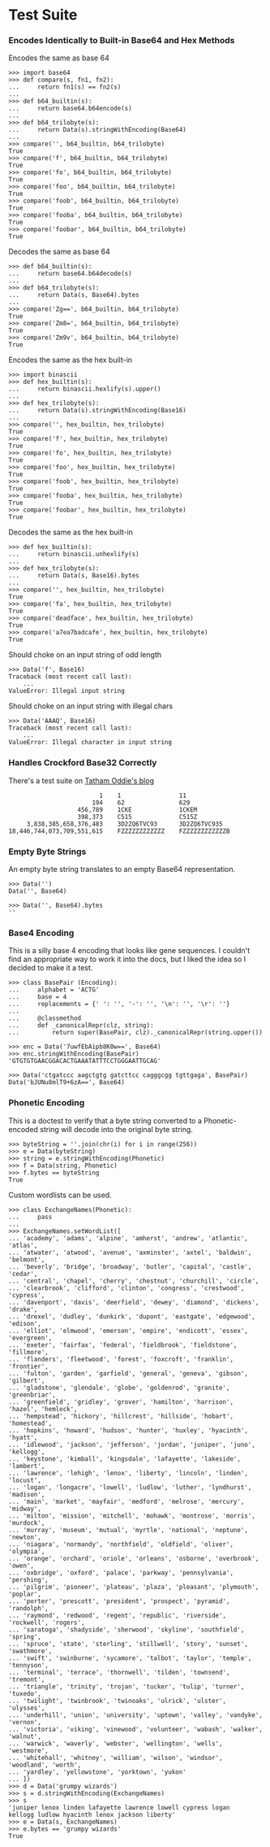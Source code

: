Test Suite
==========

### Encodes Identically to Built-in Base64 and Hex Methods

Encodes the same as base 64

	>>> import base64
	>>> def compare(s, fn1, fn2):
	...     return fn1(s) == fn2(s)
	... 
	>>> def b64_builtin(s):
	...     return base64.b64encode(s)
	... 
	>>> def b64_trilobyte(s):
	...     return Data(s).stringWithEncoding(Base64)
	... 
	>>> compare('', b64_builtin, b64_trilobyte)
	True
	>>> compare('f', b64_builtin, b64_trilobyte)
	True
	>>> compare('fo', b64_builtin, b64_trilobyte)
	True
	>>> compare('foo', b64_builtin, b64_trilobyte)
	True
	>>> compare('foob', b64_builtin, b64_trilobyte)
	True
	>>> compare('fooba', b64_builtin, b64_trilobyte)
	True
	>>> compare('foobar', b64_builtin, b64_trilobyte)
	True

Decodes the same as base 64

	>>> def b64_builtin(s):
	...     return base64.b64decode(s)
	... 
	>>> def b64_trilobyte(s):
	...     return Data(s, Base64).bytes
	... 
	>>> compare('Zg==', b64_builtin, b64_trilobyte)
	True
	>>> compare('Zm8=', b64_builtin, b64_trilobyte)
	True
	>>> compare('Zm9v', b64_builtin, b64_trilobyte)
	True

Encodes the same as the hex built-in

	>>> import binascii
	>>> def hex_builtin(s):
	...     return binascii.hexlify(s).upper()
	... 
	>>> def hex_trilobyte(s):
	...     return Data(s).stringWithEncoding(Base16)
	... 
	>>> compare('', hex_builtin, hex_trilobyte)
	True
	>>> compare('f', hex_builtin, hex_trilobyte)
	True
	>>> compare('fo', hex_builtin, hex_trilobyte)
	True
	>>> compare('foo', hex_builtin, hex_trilobyte)
	True
	>>> compare('foob', hex_builtin, hex_trilobyte)
	True
	>>> compare('fooba', hex_builtin, hex_trilobyte)
	True
	>>> compare('foobar', hex_builtin, hex_trilobyte)
	True

Decodes the same as the hex built-in

	>>> def hex_builtin(s):
	...     return binascii.unhexlify(s)
	... 
	>>> def hex_trilobyte(s):
	...     return Data(s, Base16).bytes
	... 
	>>> compare('', hex_builtin, hex_trilobyte)
	True
	>>> compare('fa', hex_builtin, hex_trilobyte)
	True
	>>> compare('deadface', hex_builtin, hex_trilobyte)
	True
	>>> compare('a7ea7badcafe', hex_builtin, hex_trilobyte)
	True

Should choke on an input string of odd length

	>>> Data('f', Base16)
	Traceback (most recent call last):
	    ...
	ValueError: Illegal input string

Should choke on an input string with illegal chars

	>>> Data('AAAQ', Base16)
	Traceback (most recent call last):
	    ...
	ValueError: Illegal character in input string


### Handles Crockford Base32 Correctly

There's a test suite on [Tatham Oddie's blog](http://blog.tatham.oddie.com.au/2011/03/11/released-crockford-base32-encoder/)

	                         1    1                11
	                       194    62               629
	                   456,789    1CKE             1CKEM
	                   398,373    C515             C515Z
	     3,838,385,658,376,483    3D2ZQ6TVC93      3D2ZQ6TVC935
	18,446,744,073,709,551,615    FZZZZZZZZZZZZ    FZZZZZZZZZZZZB


### Empty Byte Strings

An empty byte string translates to an empty Base64 representation.

	>>> Data('')
	Data('', Base64)
	
	>>> Data('', Base64).bytes
	''


### Base4 Encoding

This is a silly base 4 encoding that looks like gene sequences. I couldn't
find an appropriate way to work it into the docs, but I liked the idea so I
decided to make it a test.

	>>> class BasePair (Encoding):
	...     alphabet = 'ACTG'
	...     base = 4
	...     replacements = {' ': '', '-': '', '\n': '', '\r': ''}
	...     
	...     @classmethod
	...     def _canonicalRepr(clz, string):
	...         return super(BasePair, clz)._canonicalRepr(string.upper())
	
	>>> enc = Data('7uwfEbAipb8K0w==', Base64)
	>>> enc.stringWithEncoding(BasePair)
	'GTGTGTGAACGGACACTGAAATATTTCCTGGGAATTGCAG'
	
	>>> Data('ctgatccc aagctgtg gatcttcc cagggcgg tgttgaga', BasePair)
	Data('bJUNu8mlT9+6zA==', Base64)


### Phonetic Encoding

This is a doctest to verify that a byte string converted to a Phonetic-
encoded string will decode into the original byte string.

	>>> byteString = ''.join(chr(i) for i in range(256))
	>>> e = Data(byteString)
	>>> string = e.stringWithEncoding(Phonetic)
	>>> f = Data(string, Phonetic)
	>>> f.bytes == byteString
	True

Custom wordlists can be used.

	>>> class ExchangeNames(Phonetic):
	...     pass
	... 
	>>> ExchangeNames.setWordList([
	... 'academy', 'adams', 'alpine', 'amherst', 'andrew', 'atlantic', 'atlas',
	... 'atwater', 'atwood', 'avenue', 'axminster', 'axtel', 'baldwin', 'belmont',
	... 'beverly', 'bridge', 'broadway', 'butler', 'capital', 'castle', 'cedar',
	... 'central', 'chapel', 'cherry', 'chestnut', 'churchill', 'circle',
	... 'clearbrook', 'clifford', 'clinton', 'congress', 'crestwood', 'cypress',
	... 'davenport', 'davis', 'deerfield', 'dewey', 'diamond', 'dickens', 'drake',
	... 'drexel', 'dudley', 'dunkirk', 'dupont', 'eastgate', 'edgewood', 'edison',
	... 'elliot', 'elmwood', 'emerson', 'empire', 'endicott', 'essex', 'evergreen',
	... 'exeter', 'fairfax', 'federal', 'fieldbrook', 'fieldstone', 'fillmore',
	... 'flanders', 'fleetwood', 'forest', 'foxcroft', 'franklin', 'frontier',
	... 'fulton', 'garden', 'garfield', 'general', 'geneva', 'gibson', 'gilbert',
	... 'gladstone', 'glendale', 'globe', 'goldenrod', 'granite', 'greenbriar',
	... 'greenfield', 'gridley', 'grover', 'hamilton', 'harrison', 'hazel', 'hemlock',
	... 'hempstead', 'hickory', 'hillcrest', 'hillside', 'hobart', 'homestead',
	... 'hopkins', 'howard', 'hudson', 'hunter', 'huxley', 'hyacinth', 'hyatt',
	... 'idlewood', 'jackson', 'jefferson', 'jordan', 'juniper', 'juno', 'kellogg',
	... 'keystone', 'kimball', 'kingsdale', 'lafayette', 'lakeside', 'lambert',
	... 'lawrence', 'lehigh', 'lenox', 'liberty', 'lincoln', 'linden', 'locust',
	... 'logan', 'longacre', 'lowell', 'ludlow', 'luther', 'lyndhurst', 'madison',
	... 'main', 'market', 'mayfair', 'medford', 'melrose', 'mercury', 'midway',
	... 'milton', 'mission', 'mitchell', 'mohawk', 'montrose', 'morris', 'murdock',
	... 'murray', 'museum', 'mutual', 'myrtle', 'national', 'neptune', 'newton',
	... 'niagara', 'normandy', 'northfield', 'oldfield', 'oliver', 'olympia',
	... 'orange', 'orchard', 'oriole', 'orleans', 'osborne', 'overbrook', 'owen',
	... 'oxbridge', 'oxford', 'palace', 'parkway', 'pennsylvania', 'pershing',
	... 'pilgrim', 'pioneer', 'plateau', 'plaza', 'pleasant', 'plymouth', 'poplar',
	... 'porter', 'prescott', 'president', 'prospect', 'pyramid', 'randolph',
	... 'raymond', 'redwood', 'regent', 'republic', 'riverside', 'rockwell', 'rogers',
	... 'saratoga', 'shadyside', 'sherwood', 'skyline', 'southfield', 'spring',
	... 'spruce', 'state', 'sterling', 'stillwell', 'story', 'sunset', 'swathmore',
	... 'swift', 'swinburne', 'sycamore', 'talbot', 'taylor', 'temple', 'tennyson',
	... 'terminal', 'terrace', 'thornwell', 'tilden', 'townsend', 'tremont',
	... 'triangle', 'trinity', 'trojan', 'tucker', 'tulip', 'turner', 'tuxedo',
	... 'twilight', 'twinbrook', 'twinoaks', 'ulrick', 'ulster', 'ulysses',
	... 'underhill', 'union', 'university', 'uptown', 'valley', 'vandyke', 'vernon',
	... 'victoria', 'viking', 'vinewood', 'volunteer', 'wabash', 'walker', 'walnut',
	... 'warwick', 'waverly', 'webster', 'wellington', 'wells', 'westmore',
	... 'whitehall', 'whitney', 'william', 'wilson', 'windsor', 'woodland', 'worth',
	... 'yardley', 'yellowstone', 'yorktown', 'yukon'
	... ])
	>>> d = Data('grumpy wizards')
	>>> s = d.stringWithEncoding(ExchangeNames)
	>>> s
	'juniper lenox linden lafayette lawrence lowell cypress logan
	kellogg ludlow hyacinth lenox jackson liberty'
	>>> e = Data(s, ExchangeNames)
	>>> e.bytes == 'grumpy wizards'
	True
